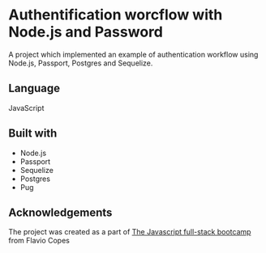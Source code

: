 # Authentification worcflow with Node.js and Password

A project which implemented an example of authentication workflow using Node.js, Passport, Postgres and Sequelize.

## Language

JavaScript

## Built with

-   Node.js
-   Passport
-   Sequelize
-   Postgres
-   Pug

## Acknowledgements

The project was created as a part of [The Javascript full-stack bootcamp](https://thejsbootcamp.com/) from Flavio Copes
